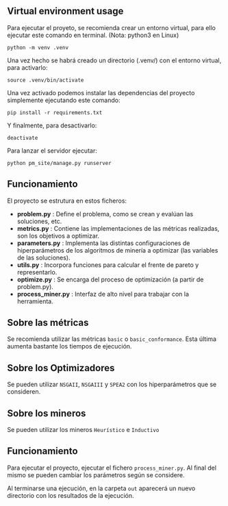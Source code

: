 ## Virtual environment usage

Para ejecutar el proyeto, se recomienda crear un entorno virtual, para ello ejecutar este comando en terminal.
(Nota: python3 en Linux)

```
python -m venv .venv
```

Una vez hecho se habrá creado un directorio (.venv/) con el entorno virtual, para activarlo:

```
source .venv/bin/activate
```

Una vez activado podemos instalar las dependencias del proyecto simplemente ejecutando este comando:

```
pip install -r requirements.txt
```

Y finalmente, para desactivarlo:

```
deactivate
```

Para lanzar el servidor ejecutar:

```
python pm_site/manage.py runserver
```

## Funcionamiento
El proyecto se estrutura en estos ficheros:

- **problem.py** : Define el problema, como se crean y evalúan las soluciones, etc.
- **metrics.py** : Contiene las implementaciones de las métricas realizadas, son los objetivos a optimizar.
- **parameters.py** : Implementa las distintas configuraciones de hiperparámetros de los algoritmos de minería a optimizar (las variables de las soluciones).
- **utils.py** : Incorpora funciones para calcular el frente de pareto y representarlo.
- **optimize.py** : Se encarga del proceso de optimización (a partir de problem.py).
- **process_miner.py** : Interfaz de alto nivel para trabajar con la herramienta.

## Sobre las métricas
Se recomienda utilizar las métricas `basic` o `basic_conformance`. Esta última aumenta bastante los tiempos de ejecución.

## Sobre los Optimizadores
Se pueden utilizar `NSGAII`, `NSGAIII` y `SPEA2` con los hiperparámetros que se consideren.

## Sobre los mineros
Se pueden utilizar los mineros `Heurístico` e `Inductivo`

## Funcionamiento
Para ejecutar el proyecto, ejecutar el fichero `process_miner.py`. Al final del mismo se pueden cambiar los parámetros según se considere. 

Al terminarse una ejecución, en la carpeta `out` aparecerá un nuevo directorio con los resultados de la ejecución.